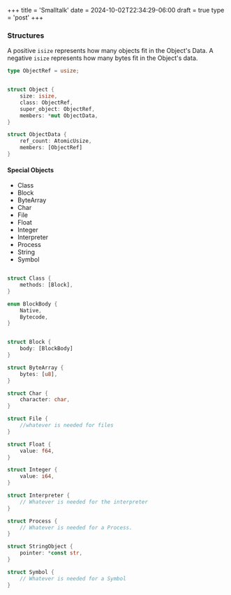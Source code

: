 +++
title = 'Smalltalk'
date = 2024-10-02T22:34:29-06:00
draft = true
type = 'post'
+++



### Structures
A positive `isize` represents how many objects fit in the Object's Data.
A negative `isize` represents how many bytes fit in the Object's data.
```rust
type ObjectRef = usize;


struct Object {
    size: isize,
    class: ObjectRef,
    super_object: ObjectRef,
    members: *mut ObjectData,
}

struct ObjectData {
    ref_count: AtomicUsize,
    members: [ObjectRef]
}

```

#### Special Objects
* Class
* Block
* ByteArray
* Char
* File
* Float
* Integer
* Interpreter
* Process
* String
* Symbol

```rust

struct Class {
    methods: [Block],
}

enum BlockBody {
    Native,
    Bytecode,
}


struct Block {
    body: [BlockBody]
}

struct ByteArray {
    bytes: [u8],
}

struct Char {
    character: char,
}

struct File {
    //whatever is needed for files
}

struct Float {
    value: f64,
}

struct Integer {
    value: i64,
}

struct Interpreter {
    // Whatever is needed for the interpreter
}

struct Process {
    // Whatever is needed for a Process.
}

struct StringObject {
	pointer: *const str,
}

struct Symbol {
    // Whatever is needed for a Symbol
}
```

